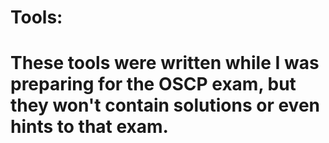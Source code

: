 # Tools:

# These tools were written while I was preparing for the OSCP exam, but they won't contain solutions or even hints to that exam.
#  
